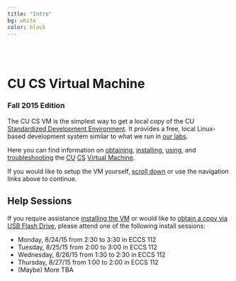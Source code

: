 ```yaml
---
title: "Intro"
bg: white
color: black
---
```


<div class="center">
     <span class="center fa-stack subtlecircle" style="font-size:100px; background:#e8e8e8">
           <i class="fa fa-circle fa-stack-2x text-white"></i>
           <i class="fa fa-desktop fa-stack-1x text-black"></i>
     </span>
     <br>
     <br>
</div>

# CU CS Virtual Machine

### Fall 2015 Edition

The CU CS VM is the simplest way to get a local copy of the CU
[Standardized Development
Environment](https://foundation.cs.colorado.edu/sde/).  It provides a
free, local Linux-based development system similar to what we run in
[our labs](https://csel.cs.colorado.edu).

Here you can find information on [obtaining](#obtain),
[installing](#install), [using](#usage), and [troubleshooting](#faq)
the [CU](http://www.colorado.edu/) [CS](http://www.colorado.edu/cs/) [Virtual
Machine](http://en.wikipedia.org/wiki/Virtual_machine).

If you would like to setup the VM yourself, [scroll down](#obtain) or
use the navigation links above to continue.

## Help Sessions

If you require assistance [installing the VM](#install) or would like
to [obtain a copy via USB Flash Drive](#obtain), please attend one of
the following install sessions:

 - Monday, 8/24/15 from 2:30 to 3:30 in ECCS 112
 - Tuesday, 8/25/15 from 2:00 to 3:00 in ECCS 112
 - Wednesday, 8/26/15 from 1:30 to 2:30 in ECCS 112
 - Thursday, 8/27/15 from 1:00 to 2:00 in ECCS 112
 - (Maybe) More TBA
